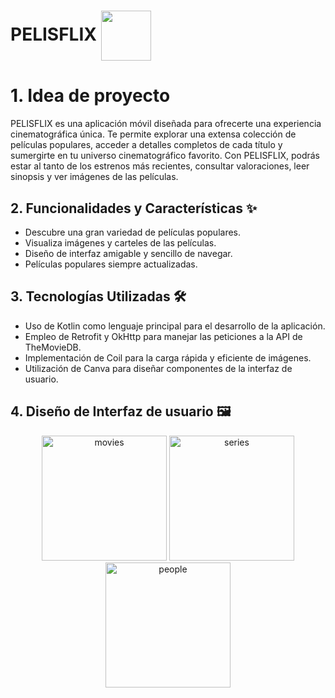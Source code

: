 # PELISFLIX <img align="center" height="80" width="80" src="assets/ic_launcher.webp" />

# 1. Idea de proyecto
PELISFLIX es una aplicación móvil diseñada para ofrecerte una experiencia cinematográfica única. Te permite explorar una extensa colección de películas populares, acceder a detalles completos de cada título y sumergirte en tu universo cinematográfico favorito. Con PELISFLIX, podrás estar al tanto de los estrenos más recientes, consultar valoraciones, leer sinopsis y ver imágenes de las películas.


## 2. Funcionalidades y Características ✨


- Descubre una gran variedad de películas populares.
- Visualiza imágenes y carteles de las películas.
- Diseño de interfaz amigable y sencillo de navegar.
- Películas populares siempre actualizadas.


## 3. Tecnologías Utilizadas 🛠


- Uso de Kotlin como lenguaje principal para el desarrollo de la aplicación.
- Empleo de Retrofit y OkHttp para manejar las peticiones a la API de TheMovieDB.
- Implementación de Coil para la carga rápida y eficiente de imágenes.
- Utilización de Canva para diseñar componentes de la interfaz de usuario.


## 4. Diseño de Interfaz de usuario 🖼

<div align="center">
	<img src="assets/movies_screen.png" alt="movies" width="200"> <img src="assets/series_screen.png" alt="series" width="200"> <img src="assets/people_screen.png" alt="people" width="200"> 
</div>
